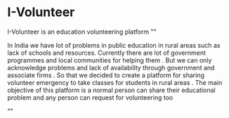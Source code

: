 # I-Volunteer
I-Volunteer is an education volunteering platform 
""
  
  In India we have lot of problems in public education in rural areas such as lack of schools and resources. Currently there are lot of government programmes and local communities for helping them . But we can only acknowledge problems and lack of availability through government and associate firms . So that we decided to create a platform for sharing volunteer emergency to take classes for students in rural areas . The main objective of this platform is a normal person can share their educational problem and any person can request for volunteering too 
  
""
